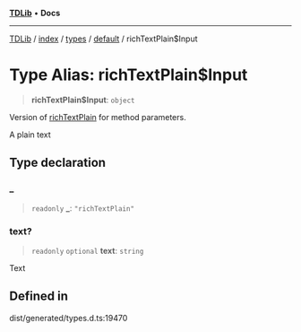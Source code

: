 [**TDLib**](../../../../../../README.md) • **Docs**

***

[TDLib](../../../../../../modules.md) / [index](../../../../../README.md) / [types](../../../README.md) / [default](../README.md) / richTextPlain$Input

# Type Alias: richTextPlain$Input

> **richTextPlain$Input**: `object`

Version of [richTextPlain](richTextPlain.md) for method parameters.

A plain text

## Type declaration

### \_

> `readonly` **\_**: `"richTextPlain"`

### text?

> `readonly` `optional` **text**: `string`

Text

## Defined in

dist/generated/types.d.ts:19470
